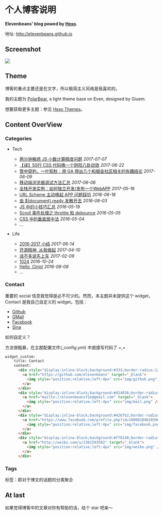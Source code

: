 # 个人博客说明

**Elevenbeans' blog powed by [Hexo](https://hexo.io/).**

地址: <http://elevenbeans.github.io>

## Screenshot

![](https://raw.githubusercontent.com/elevenbeans/grocery/master/contactLogo/ScreenShot.png)

## Theme

博客的重点主要还是在文字，所以极简主义风格是我喜欢的。

我的主题为 [PolarBear](https://github.com/frostfan/hexo-theme-polarbear), a light theme base on Even, designed by Giuem.

想要获取更多主题：参见 [Hexo Themes](https://hexo.io/themes/)。

## Content OverView

### Categories

+ Tech
  + [两分钟解惑 JS 小数计算精度问题](http://elevenbeans.github.io/2017/07/07/floating-point-issue/) *2017-07-07*
  + [【译】50行 CSS 代码撸一个阴阳八卦动效](http://elevenbeans.github.io/2017/06/22/Yin-and-Yang-by-CSS/) *2017-06-22*
  + [管中窥豹，一叶知秋：用 GA 得出几个和掘金社区相关的有趣结论](http://elevenbeans.github.io/2017/06/08/GA-for-juejin/) *2017-06-09*
  + [移动端浏览器调试方法汇总](http://elevenbeans.github.io/2017/06/06/%E7%A7%BB%E5%8A%A8%E7%AB%AF%E6%B5%8F%E8%A7%88%E5%99%A8%E8%B0%83%E8%AF%95%E6%96%B9%E6%B3%95%E6%B1%87%E6%80%BB/) *2017-06-06*
  + [全栈开发实例：如何独立开发/发布一个WebAPP](http://elevenbeans.github.io/2017/05/16/%E6%92%B8%E4%BA%86%E4%B8%80%E4%B8%AA%E6%8A%95%E7%A5%A8App/) *2017-05-16*
  + [URL Scheme 主动唤起 APP 问题踩坑](http://elevenbeans.github.io/2016/08/18/URL-Scheme-%E5%94%A4%E8%B5%B7%E9%97%AE%E9%A2%98%E8%B8%A9%E5%9D%91/) *2016-06-18*
  + [由 $(document).ready 发散开去](http://elevenbeans.github.io/2016/06/03/DomReady/) *2016-06-03*
  + [JS 中的小技巧汇总](http://elevenbeans.github.io/2016/05/19/js%20%E4%B8%AD%E7%9A%84%E5%B0%8F%E6%8A%80%E5%B7%A7%E6%B1%87%E6%80%BB/) *2016-05-19*
  + [Scroll 事件处理之 throttle 和 debounce](http://elevenbeans.github.io/2016/05/05/scroll%E4%BA%8B%E4%BB%B6%E5%A4%84%E7%90%86%E4%B9%8B-throttle-%E5%92%8C-debounce/) *2016-05-05*
  + [CSS 中的垂直居中法](http://elevenbeans.github.io/2016/05/04/css-%E4%B8%AD%E7%9A%84%E5%9E%82%E7%9B%B4%E5%B1%85%E4%B8%AD%E6%B3%95/) *2016-05-04*
  + ...

+ Life
	+ [2016-2017 小结](http://elevenbeans.github.io/2017/06/12/summary-of-my-2016-2017/) *2017-06-14*
	+ [开源精神, 从我做起](http://elevenbeans.github.io/2017/04/10/%E5%BC%80%E6%BA%90%E7%B2%BE%E7%A5%9E%E4%BB%8E%E6%88%91%E5%81%9A%E8%B5%B7/) *2017-04-10*
	+ [话不多说先上车](http://elevenbeans.github.io/2017/02/09/%E6%88%BF%E5%AD%90/) *2017-02-09*
	+ [1024](http://elevenbeans.github.io/2016/10/24/1024/) *2016-10-24*
	+ [Hello, Ctrip!](http://elevenbeans.github.io/2016/08/08/helloCtrip/) *2016-08-08*
	+ ...


### Contact

重要的 social 信息我觉得是必不可少的。然而，本主题并未提供这个 widget，Contact 是我自己自定义的 widget。包括：

+ [Github](https://github.com/elevenbeans)
+ [GMail](mailto://elevenbeansf2e@gmail.com)
+ [Facebook](https://www.facebook.com/profile.php?id=100001896103903)
+ [Sina](http://weibo.com/2381593582/profile?topnav=1&wvr=6)

如何自定义？

方法很粗暴，在主题配置文件(_config.yml) 中直接写代码了 =,=

```html
widget_custom:
    title: Contact
    content:
      <div style="display:inline-block;background:#333;border-radius:12px;width:24px;height:24px">
        <a href="https://github.com/elevenbeans" target="_blank">
          <img style="position:relative;left:4px" src="img/github.png" />
        </a>
      </div>
      <div style="display:inline-block;background:#d14836;border-radius:12px;width:24px;height:24px">
        <a href="mailto://elevenbeansf2e@gmail.com" target="_blank">
          <img style="position:relative;left:4px" src="img/mail.png" />
        </a>
      </div>
      <div style="display:inline-block;background:#4267b2;border-radius:12px;width:24px;height:24px">
        <a href="https://www.facebook.com/profile.php?id=100001896103903" target="_blank">
          <img style="position:relative;left:4px" src="img/facebook.png" />
        </a>
      </div>
      <div style="display:inline-block;background:#ff8140;border-radius:12px;width:24px;height:24px">
        <a href="http://weibo.com/u/2381593582" target="_blank">
          <img style="position:relative;left:4px" src="img/weibo.png" />
        </a>
      </div>
```

### Tags

标签：即对于博文的话题的分类聚合

## At last

如果觉得博客中的文章对你有帮助的话，给个 star 吧亲～
